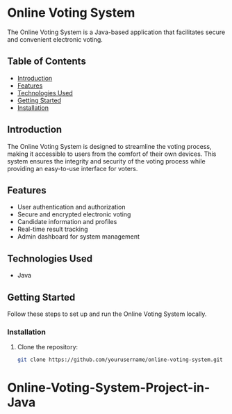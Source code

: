 # Online Voting System

The Online Voting System is a Java-based application that facilitates secure and convenient electronic voting.

## Table of Contents

- [Introduction](#introduction)
- [Features](#features)
- [Technologies Used](#technologies-used)
- [Getting Started](#getting-started)
- [Installation](#installation)

## Introduction

The Online Voting System is designed to streamline the voting process, making it accessible to users from the comfort of their own devices. This system ensures the integrity and security of the voting process while providing an easy-to-use interface for voters.

## Features

- User authentication and authorization
- Secure and encrypted electronic voting
- Candidate information and profiles
- Real-time result tracking
- Admin dashboard for system management

## Technologies Used
- Java
  
## Getting Started

Follow these steps to set up and run the Online Voting System locally.


### Installation

1. Clone the repository:

   ```bash
   git clone https://github.com/yourusername/online-voting-system.git
# Online-Voting-System-Project-in-Java
